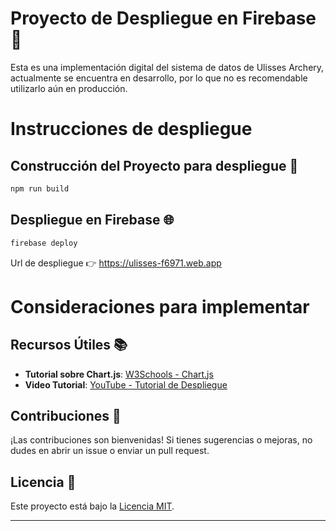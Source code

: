# Proyecto de Despliegue en Firebase 🚀

Esta es una implementación digital del sistema de datos de Ulisses Archery, actualmente se encuentra en desarrollo, por lo que no es recomendable utilizarlo aún en producción.

# Instrucciones de despliegue

## Construcción del Proyecto para despliegue 🔨

```bash
npm run build
```

## Despliegue en Firebase 🌐

```bash
firebase deploy
```

Url de despliegue 👉 https://ulisses-f6971.web.app
# Consideraciones para implementar

## Recursos Útiles 📚

- **Tutorial sobre Chart.js**: [W3Schools - Chart.js](https://www.w3schools.com/ai/ai_chartjs.asp)
- **Video Tutorial**: [YouTube - Tutorial de Despliegue](https://youtu.be/adbrUEJgA5k?si=SSDNvaqxHe9lgCqR)

## Contribuciones 🤝

¡Las contribuciones son bienvenidas! Si tienes sugerencias o mejoras, no dudes en abrir un issue o enviar un pull request.

## Licencia 📄

Este proyecto está bajo la [Licencia MIT](LICENSE).

---

